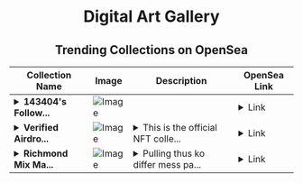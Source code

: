 <div align="center">

# Digital Art Gallery

## Trending Collections on OpenSea

| Collection Name                       | Image                                                                                     | Description                       | OpenSea Link                                                                                          |
|---------------------------------------|-------------------------------------------------------------------------------------------|-----------------------------------|--------------------------------------------------------------------------------------------------------|
| **<details><summary>143404's Follow...</summary>143404's Follower</details>** | ![Image](https://i.seadn.io/s/raw/files/19f9f090920392cc3650cbdf4361755b.png?w=500&auto=format?w=200&auto=format) |  | <details><summary>Link</summary>[143404's Follower](https://opensea.io/collection/143404-s-follower)</details> |
| **<details><summary>Verified Airdro...</summary>Verified Airdrops</details>** | ![Image](https://i.seadn.io/s/raw/files/b87f79ce3d7e87dfaeb3e063981ed5b7.jpg?w=500&auto=format?w=200&auto=format) | <details><summary>This is the official NFT colle...</summary>This is the official NFT collection of  Verified Airdrops</details> | <details><summary>Link</summary>[Verified Airdrops](https://opensea.io/collection/verified-airdrops-1)</details> |
| **<details><summary>Richmond Mix Ma...</summary>Richmond Mix Many</details>** | ![Image](https://i.seadn.io/s/raw/files/f7843d4f5d8e8924448c473ba1869ed8.jpg?w=500&auto=format?w=200&auto=format) | <details><summary>Pulling thus ko differ mess pa...</summary>Pulling thus ko differ mess payments december mounted</details> | <details><summary>Link</summary>[Richmond Mix Many](https://opensea.io/collection/richmond-mix-many)</details> |

</div>